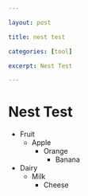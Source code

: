 ```yaml
---

layout: post

title: nest test

categories: [tool]

excerpt: Nest Test

---
```


# Nest Test

* Fruit
  * Apple
    * Orange
      * Banana
* Dairy
  * Milk
    * Cheese